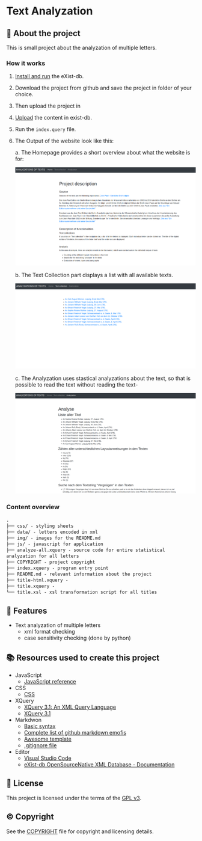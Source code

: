 # Text Analyzation

## :newspaper: About the project

This is small project about the analyzation of multiple letters.

### How it works

1. [Install and run](https://exist-db.org/exist/apps/doc/basic-installation) the eXist-db.

2. Download the project from github and save the project in folder of your choice.

3. Then upload the project in 
   
4. [Upload](https://exist-db.org/exist/apps/doc/uploading-files) the content in exist-db.

5. Run the `index.query` file.

6. The Output of the website look like this:

    a. The Homepage provides a short overview about what the website is for:

    ![Home](img/Home.png)

    b. The Text Collection part displays a list with all available texts.

    ![Text Collection](img/Text-Collection.png)

    c. The Analyzation uses stastical analyzations about the text, so that is possible to read the text without reading the text-

    ![Analyzation](img/Analyzation.png)

### Content overview

    .
    ├── css/ - styling sheets
    ├── data/ - letters encoded in xml
    ├── img/ - images for the README.md
    ├── js/ - javascript for application
    ├── analyze-all.xquery - source code for entire statistical analyzation for all letters
    ├── COPYRIGHT - project copyright
    ├── index.xquery - program entry point
    ├── README.md - relevant information about the project
    ├── title-html.xquery - 
    ├── title.xquery - 
    └── title.xsl - xsl transformation script for all titles

## :notebook: Features

* Text analyzation of multiple letters
  * xml format checking
  * case sensitivity checking (done by python)

## :books: Resources used to create this project

* JavaScript
  * [JavaScript reference](https://devdocs.io/javascript/)
* CSS
  * [CSS](https://getbootstrap.com/docs/3.4/css/)
* XQuery
  * [XQuery 3.1: An XML Query Language](https://www.w3.org/TR/xquery-31/)
  * [XQuery 3.1](https://docs.basex.org/wiki/XQuery_3.1)
* Markdwon
  * [Basic syntax](https://www.markdownguide.org/basic-syntax/)
  * [Complete list of github markdown emofis](https://dev.to/nikolab/complete-list-of-github-markdown-emoji-markup-5aia)
  * [Awesome template](http://github.com/Human-Activity-Recognition/blob/main/README.md)
  * [.gitignore file](https://git-scm.com/docs/gitignore)
* Editor
  * [Visual Studio Code](https://code.visualstudio.com/)
  * [eXist-db OpenSourceNative XML Database - Documentation](https://exist-db.org/exist/apps/doc/documentation)

## :bookmark: License

This project is licensed under the terms of the [GPL v3](LICENSE).

## :copyright: Copyright

See the [COPYRIGHT](COPYRIGHT) file for copyright and licensing details.

